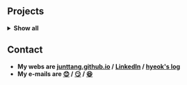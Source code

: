 <!--<p align="center">-->
<!--<img align="center" alt="GIF" src="https://media1.giphy.com/media/3oKIPnAiaMCws8nOsE/giphy.gif?cid=ecf05e47fp2kwa76abo0wt1esa90i735t2frr1xxxe5bcc23&rid=giphy.gif&ct=g" />-->
<!--</p>-->

<!--<p align="center">-->
<!-- <br/> -->

<!-- **HelloWorld**
--- -->

<!-- &nbsp; &nbsp; I'm an undergraduate CSE student in **Sogang University [@SGCSE](https://cs.sogang.ac.kr/cs/index_new.html)** and a research assistant in **DISCOS Laboratory [@DISCOS](http://discos.sogang.ac.kr/)**. My research focuses on optimizing applications running on state-of-the-art memory and storage technologies including NVMe SSD, CSD, SPDK, HBM, PIM, and CXL. **_My goal is becoming an awesome system researcher who makes the world convenient_**.

<br/> -->

<!--**Publications** 
--- -->
<!--START_SECTION:activity-->
<!-- - **OctoKV: An Agile Network-based Key-Value Storage System with Robust Load Orchestration** _(Yeohyeon Park, **Junhyeok Park**, Awais Khan, Junghwan Park, Chang-Gyu Lee, Woosuk Chung, Youngjae Kim)_ **\[MASCOTS '23\]** [(pdf)](https://discos.sogang.ac.kr/file/2023/intl_conf/MASCOTS_2023_Y_Park.pdf) [(talk)](https://discos.sogang.ac.kr/gallery) -->
<!--END_SECTION:activity-->

<!-- <br/> -->

<!-- **Services**
--- -->
<!--START_SECTION:activity-->
<!-- - **TravelPT - ChatGPT-based Travel Guide Application** [(unavailable)](http://cscp2.sogang.ac.kr/CSE4186/index.php/%EC%8C%88%EB%B0%95%ED%95%9C%EA%B9%80) <br>
  - _Best Excellence Award at the 2023-1 Sogang Convergence Technology Competition_ -->
<!--END_SECTION:activity-->

<!-- <br/> -->

**Projects**
---
<details>
<summary><b>Show all</b></summary>
<div markdown="1">

|Title|Repo|Date|
|--|--|--|
|**ByteExpress-Extended NVMe Driver and Controller**|[Link](https://github.com/junttang/byteexpress)|_06/25_|
|**BandSlim Key-Value SSD Driver and Controller**|[Link](https://github.com/lass-lab/bandslim)|_04/24_|
|**Embedded System Software Developments**|[Link](https://github.com/junttang/EmbeddedSystemSoftware)|_06/23_|
|**PintOS Projects for studying OS Concepts**|[Link](https://github.com/junttang/PintOSprojects)|_12/22_|
|**Tiny-based C-Minus Compiler Construction**|[Link](https://github.com/junttang/TinyBasedC-Compiler)|_12/22_|
|**Electronics Vendor Company Database Project**|[Link](https://github.com/junttang/ElecVendorCompDatabase)|_06/22_|
|**C-style Dynamic Memory Allocator (malloc-lab)**|[Link](https://github.com/junttang/DynamicMemoryAllocator)|_06/22_|
|**Event&Thread-based Concurrent Stock Server**|[Link](https://github.com/junttang/ConcurrentServerProject)|_05/22_|
|**Bash-like Linux Shell Development Project**|[Link](https://github.com/junttang/MyShellProject)|_04/22_|
|**Programming FPGA with Verilog HDL in Vivado IDE**|[Link](https://github.com/junttang/ProgrammingFPGA)|_12/21_|
|**WhereIsMyCheese - OFS(OpenFrameWork)-based Maze Game**|[Link](https://github.com/junttang/MazeGameOFSbased)|_12/21_|
|**Assembly Programming with x86 MASM Assembler**|[Link](https://github.com/junttang/AssemblyProgrammingAssign)|_05/21_|

</div>
</details>

**Contact**
---
- **My webs are [junttang.github.io](https://junttang.github.io/) / [LinkedIn](https://www.linkedin.com/in/junhyeok-park-618666290/) / [hyeok's log](https://velog.io/@junttang)**
- **My e-mails are [:blush:](mailto:junttang123@naver.com) / [:smirk:](mailto:junttang@sogang.ac.kr) / [:laughing:](https://www.instagram.com/hyeok_travel/)**
<br/>
